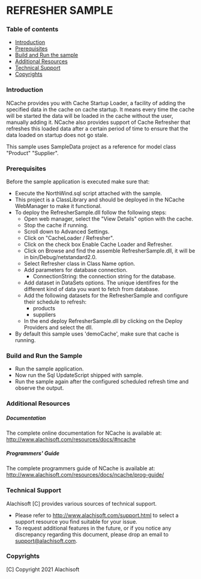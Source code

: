 # REFRESHER SAMPLE

### Table of contents

* [Introduction](#introduction)
* [Prerequisites](#prerequisites)
* [Build and Run the sample](#build-and-run-the-sample)
* [Additional Resources](#additional-resources)
* [Technical Support](#technical-support)
* [Copyrights](#copyrights)

### Introduction

NCache provides you with Cache Startup Loader, a facility of adding the specified data in the cache on cache startup. 
It means every time the cache will be started the data will be loaded in the cache without the user, manually adding it. 
NCache also provides support of Cache Refresher that refreshes this loaded data after a certain period of time to ensure 
that the data loaded on startup does not go stale.

This sample uses SampleData project as a reference for model class "Product" "Supplier".

### Prerequisites

Before the sample application is executed make sure that:

- Execute the NorthWind.sql script attached with the sample.
- This project is a ClassLibrary and should be deployed in the NCache WebManager to make it functional.
- To deploy the RefresherSample.dll follow the following steps:
    - Open web manager, select the "View Details" option with the cache.
    - Stop the cache if running.
    - Scroll down to Advanced Settings.
    - Click on "CacheLoader / Refresher".
    - Click on the check box Enable Cache Loader and Refresher.
    - Click on Browse and find the assemble RefresherSample.dll, it will be in bin/Debug/netstandard2.0.
    - Select Refresher class in Class Name option.
    - Add parameters for database connection. 
        - ConnectionString: the connection string for the database.
    - Add dataset in DataSets options. The unique identifires for the different kind of data you want to fetch from database.
    - Add the following datasets for the RefresherSample and configure their schedule to refresh:
        - products
        - suppliers
    - In the end deploy RefresherSample.dll by clicking on the Deploy Providers and select the dll.
- By default this sample uses 'demoCache', make sure that cache is running. 

### Build and Run the Sample
    
- Run the sample application.
- Now run the Sql UpdateScript shipped with sample.
- Run the sample again after the configured scheduled refresh time and observe the output.

### Additional Resources

##### Documentation
The complete online documentation for NCache is available at:
http://www.alachisoft.com/resources/docs/#ncache

##### Programmers' Guide
The complete programmers guide of NCache is available at:
http://www.alachisoft.com/resources/docs/ncache/prog-guide/

### Technical Support

Alachisoft [C] provides various sources of technical support. 

- Please refer to http://www.alachisoft.com/support.html to select a support resource you find suitable for your issue.
- To request additional features in the future, or if you notice any discrepancy regarding this document, please drop an email to [support@alachisoft.com](mailto:support@alachisoft.com).

### Copyrights

[C] Copyright 2021 Alachisoft 